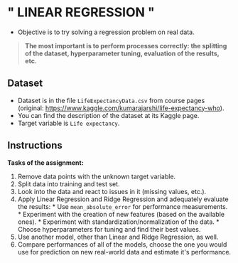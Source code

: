 # " LINEAR REGRESSION "

  * Objective is to try solving a regression problem on real data.
> **The most important is to perform processes correctly: the splitting of the dataset, hyperparameter tuning, evaluation of the results, etc.**
  
## Dataset

  * Dataset is in the file `LifeExpectancyData.csv` from course pages (original: https://www.kaggle.com/kumarajarshi/life-expectancy-who).
  * You can find the description of the dataset at its Kaggle page.
  * Target variable is `Life expectancy`.
  
## Instructions
**Tasks of the assignment:**
  1. Remove data points with the unknown target variable.
  1. Split data into training and test set.
  1. Look into the data and react to issues in it (missing values, etc.).
  1. Apply Linear Regression and Ridge Regression and adequately evaluate the results:
    * Use `mean_absolute_error` for performance measurements.
    * Experiment with the creation of new features (based on the available ones).
    * Experiment with standardization/normalization of the data.
    * Choose hyperparameters for tuning and find their best values.
  1. Use another model, other than Linear and Ridge Regression, as well.
  1. Compare performances of all of the models, choose the one you would use for prediction on new real-world data and estimate it's performance.
  
